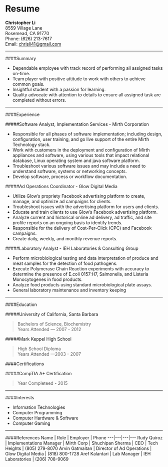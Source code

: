 # Resume

**Christopher Li**  
8559 Village Lane  
Rosemead, CA 91770  
Phone: (626) 213-7617  
Email: chrisli41@gmail.com

---

####Summary
* Dependable employee with track record of performing all assigned tasks on-time.
* Team player with positive attitude to work with others to achieve common goals.
* Insightful student with a passion for learning.
* Quality advocate with attention to details to ensure all assigned task are completed without errors.  

---
####Experience

#####Software Analyst, Implementation Services - Mirth Corporation

* Responsible for all phases of software implementation; including design, configuration, user training, and go live support of the entire Mirth Technology stack.
* Work with customers in the deployment and configuration of Mirth appliances and software, using various tools that impact relational database, Linux operating system and java software platform.
* Troubleshoot various software issues and may include a need to understand software, systems or networking concepts.
* Develop software, process or workflow documentation.

#####Ad Operations Coordinator - Glow Digital Media

* Utilize Glow’s propriety Facebook advertising platform to create, manage, and optimize ad campaigns for clients.
* Troubleshoot issues with the advertising platform for users and clients.
* Educate and train clients to use Glow’s Facebook advertising platform.
* Analyze current and historical online ad delivery, ad traffic, and site profile reports on an ongoing basis to identify trends.
* Responsible for the delivery of Cost-Per-Click (CPC) and Facebook campaigns.
* Create daily, weekly, and monthly revenue reports.

#####Laboratory Analyst - IEH Laboratories & Consulting Group

* Perform microbiological testing and data interpretation of produce and meat samples for the detection of food pathogens.
* Execute Polymerase Chain Reaction experiments with accuracy to determine the presence of E.coli 0157:H7, Salmonella, and Listeria Monocytogenes in food products.
* Analyze food products using standard microbiological plate assays.
* General laboratory maintenance and inventory keeping  

---
####Education

#####University of California, Santa Barbara    
>Bachelors of Science, Biochemistry  
>Years Attended — 2007 - 2012

#####Mark Keppel High School  
>High School Diploma  
>Years Attended —2003 - 2007

####Certifications

#####CompTIA A+ Certification  
>Year Completeed - 2015

---
####Interests
* Information Technologies
* Computer Programming
* Computer Hardware & Software
* Computer Gaming

---
####References
Name | Role | Employer | Phone
---|---|---|--- 
Rudy Quiroz | Implementations Manager | Mirth Corp | 
Shuchipan Sherma | CEO | Tech Heights | (805) 279-8070
Arvin Gatmaitan | Director of Ad Operations | Glow Digital Media | (818) 800-1728
Aref Kalantari | Lab Manager | IEH Laboratories | (206) 708-9069
